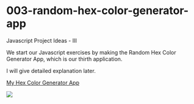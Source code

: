 # 003-random-hex-color-generator-app

Javascript Project Ideas - III

We start our Javascript exercises by making the Random Hex Color Generator App, which is our thirth application.

I will give detailed explanation later.

<a href="https://004-modal-app.netlify.app/" target="_blank">My Hex Color Generator App</a>

<a href="https://www.linkpicture.com/view.php?img=LPic627aae15a58e6261721807"><img src="https://www.linkpicture.com/q/Screenshot-from-2022-05-10-21-25-03.png" type="image"></a>
